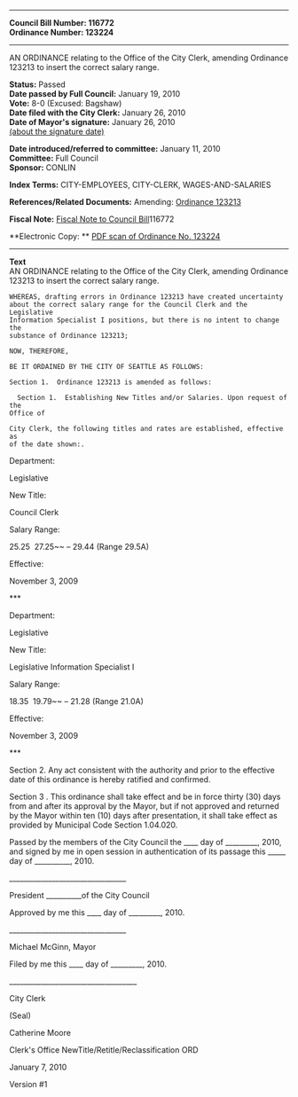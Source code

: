 * * * * *  
  
**Council Bill Number: [](#h0)[](#h2)116772**   
**Ordinance Number: 123224**  
  
* * * * *  
  
AN ORDINANCE relating to the Office of the City Clerk, amending Ordinance 123213 to insert the correct salary range.  
  
**Status:** Passed   
**Date passed by Full Council:** January 19, 2010   
**Vote:** 8-0 (Excused: Bagshaw)   
**Date filed with the City Clerk:** January 26, 2010   
**Date of Mayor's signature:** January 26, 2010   
[(about the signature date)](/~public/approvaldate.htm)   
  
  
**Date introduced/referred to committee:** January 11, 2010   
**Committee:** Full Council   
**Sponsor:** CONLIN   
  
**Index Terms:** CITY-EMPLOYEES, CITY-CLERK, WAGES-AND-SALARIES  
  
**References/Related Documents:** Amending: [Ordinance 123213](http://clerk.ci.seattle.wa.us/~scripts/nph-brs.exe?s1=&s3=&s4=123213&s2=&s5=&Sect4=AND&l=20&Sect2=THESON&Sect3=PLURON&Sect5=CBORY&Sect6=HITOFF&d=ORDF&p=1&u=/~public/cbory.htm&r=0&f=S)  
  
**Fiscal Note:** [Fiscal Note to Council Bill](http://clerk.seattle.gov/~public/fnote/116772.htm)[](#h1)[](#h3)116772  
  
**Electronic Copy: ** [PDF scan of Ordinance No. 123224](/~archives/Ordinances/Ord_123224.pdf)  
  
* * * * *  
  
**Text**  
    AN ORDINANCE  relating to the Office of the City Clerk, amending Ordinance 123213 to insert the correct salary range.  
  
    WHEREAS, drafting errors in Ordinance 123213 have created uncertainty  
    about the correct salary range for the Council Clerk and the Legislative  
    Information Specialist I positions, but there is no intent to change the  
    substance of Ordinance 123213;  
  
    NOW, THEREFORE,  
  
    BE IT ORDAINED BY THE CITY OF SEATTLE AS FOLLOWS:  
  
    Section 1.  Ordinance 123213 is amended as follows:  
  
      Section 1.  Establishing New Titles and/or Salaries. Upon request of the  
    Office of  
  
    City Clerk, the following titles and rates are established, effective as  
    of the date shown:.  
  
Department:  
  
Legislative  
  
New Title:  
  
Council Clerk  
  
Salary Range:  
  
$25.25~~$27.25~~ – 29.44 (Range 29.5A)  
  
Effective:  
  
November 3, 2009  
  
\*\*\*  
  
Department:  
  
Legislative  
  
New Title:  
  
Legislative Information Specialist I  
  
Salary Range:  
  
$18.35~~$19.79~~ – 21.28 (Range 21.0A)  
  
Effective:  
  
November 3, 2009  
  
\*\*\*  
  
Section 2. Any act consistent with the authority and prior to the effective date of this ordinance is hereby ratified and confirmed.  
  
Section 3 . This ordinance shall take effect and be in force thirty (30) days from and after its approval by the Mayor, but if not approved and returned by the Mayor within ten (10) days after presentation, it shall take effect as provided by Municipal Code Section 1.04.020.  
  
Passed by the members of the City Council the \_\_\_\_ day of \_\_\_\_\_\_\_\_\_, 2010, and signed by me in open session in authentication of its passage this \_\_\_\_\_ day of \_\_\_\_\_\_\_\_\_\_, 2010.  
  
\_\_\_\_\_\_\_\_\_\_\_\_\_\_\_\_\_\_\_\_\_\_\_\_\_\_\_\_\_\_\_\_\_  
  
President \_\_\_\_\_\_\_\_\_\_of the City Council  
  
Approved by me this \_\_\_\_ day of \_\_\_\_\_\_\_\_\_, 2010.  
  
\_\_\_\_\_\_\_\_\_\_\_\_\_\_\_\_\_\_\_\_\_\_\_\_\_\_\_\_\_\_\_\_\_  
  
Michael McGinn, Mayor  
  
Filed by me this \_\_\_\_ day of \_\_\_\_\_\_\_\_\_, 2010.  
  
\_\_\_\_\_\_\_\_\_\_\_\_\_\_\_\_\_\_\_\_\_\_\_\_\_\_\_\_\_\_\_\_\_\_\_\_  
  
City Clerk  
  
(Seal)  
  
Catherine Moore  
  
Clerk's Office NewTitle/Retitle/Reclassification ORD  
  
January 7, 2010  
  
Version \#1  
  
  
